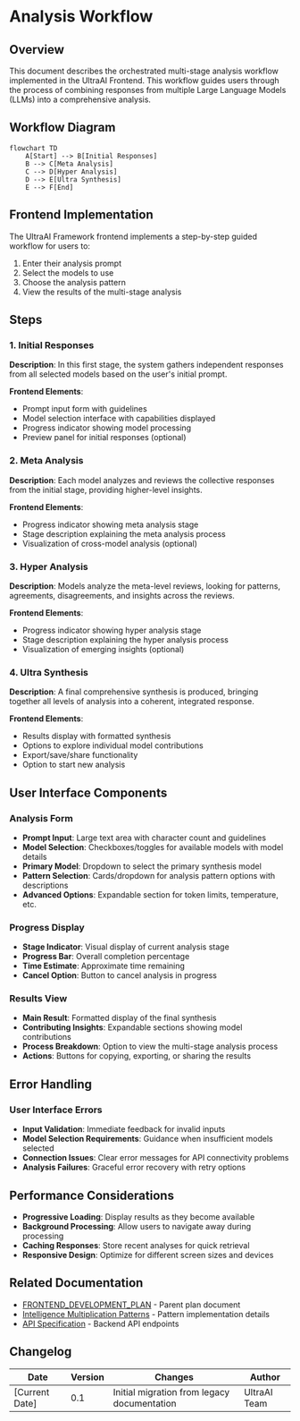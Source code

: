 # Analysis Workflow

## Overview

This document describes the orchestrated multi-stage analysis workflow implemented in the UltraAI Frontend. This workflow guides users through the process of combining responses from multiple Large Language Models (LLMs) into a comprehensive analysis.

## Workflow Diagram

```mermaid
flowchart TD
    A[Start] --> B[Initial Responses]
    B --> C[Meta Analysis]
    C --> D[Hyper Analysis]
    D --> E[Ultra Synthesis]
    E --> F[End]
```

## Frontend Implementation

The UltraAI Framework frontend implements a step-by-step guided workflow for users to:

1. Enter their analysis prompt
2. Select the models to use
3. Choose the analysis pattern
4. View the results of the multi-stage analysis

## Steps

### 1. Initial Responses

**Description**: In this first stage, the system gathers independent responses from all selected models based on the user's initial prompt.

**Frontend Elements**:

- Prompt input form with guidelines
- Model selection interface with capabilities displayed
- Progress indicator showing model processing
- Preview panel for initial responses (optional)

### 2. Meta Analysis

**Description**: Each model analyzes and reviews the collective responses from the initial stage, providing higher-level insights.

**Frontend Elements**:

- Progress indicator showing meta analysis stage
- Stage description explaining the meta analysis process
- Visualization of cross-model analysis (optional)

### 3. Hyper Analysis

**Description**: Models analyze the meta-level reviews, looking for patterns, agreements, disagreements, and insights across the reviews.

**Frontend Elements**:

- Progress indicator showing hyper analysis stage
- Stage description explaining the hyper analysis process
- Visualization of emerging insights (optional)

### 4. Ultra Synthesis

**Description**: A final comprehensive synthesis is produced, bringing together all levels of analysis into a coherent, integrated response.

**Frontend Elements**:

- Results display with formatted synthesis
- Options to explore individual model contributions
- Export/save/share functionality
- Option to start new analysis

## User Interface Components

### Analysis Form

- **Prompt Input**: Large text area with character count and guidelines
- **Model Selection**: Checkboxes/toggles for available models with model details
- **Primary Model**: Dropdown to select the primary synthesis model
- **Pattern Selection**: Cards/dropdown for analysis pattern options with descriptions
- **Advanced Options**: Expandable section for token limits, temperature, etc.

### Progress Display

- **Stage Indicator**: Visual display of current analysis stage
- **Progress Bar**: Overall completion percentage
- **Time Estimate**: Approximate time remaining
- **Cancel Option**: Button to cancel analysis in progress

### Results View

- **Main Result**: Formatted display of the final synthesis
- **Contributing Insights**: Expandable sections showing model contributions
- **Process Breakdown**: Option to view the multi-stage analysis process
- **Actions**: Buttons for copying, exporting, or sharing the results

## Error Handling

### User Interface Errors

- **Input Validation**: Immediate feedback for invalid inputs
- **Model Selection Requirements**: Guidance when insufficient models selected
- **Connection Issues**: Clear error messages for API connectivity problems
- **Analysis Failures**: Graceful error recovery with retry options

## Performance Considerations

- **Progressive Loading**: Display results as they become available
- **Background Processing**: Allow users to navigate away during processing
- **Caching Responses**: Store recent analyses for quick retrieval
- **Responsive Design**: Optimize for different screen sizes and devices

## Related Documentation

- [FRONTEND_DEVELOPMENT_PLAN](PLAN.md) - Parent plan document
- [Intelligence Multiplication Patterns](../INTELLIGENCE_MULTIPLICATION_PLAN/PATTERNS.md) - Pattern implementation details
- [API Specification](../API_DEVELOPMENT_PLAN/API_SPECIFICATION.md) - Backend API endpoints

## Changelog

| Date | Version | Changes | Author |
|------|---------|---------|--------|
| [Current Date] | 0.1 | Initial migration from legacy documentation | UltraAI Team |
